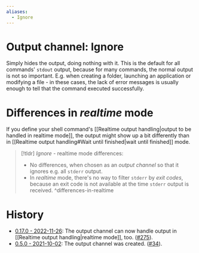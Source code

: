 ```yaml
---
aliases:
  - Ignore
---
```

# Output channel: Ignore
Simply hides the output, doing nothing with it. This is the default for all commands' `stdout` output, because for many commands, the normal output is not so important. E.g. when creating a folder, launching an application or modifying a file - in these cases, the lack of error messages is usually enough to tell that the command executed successfully.

# Differences in *realtime* mode  
  
If you define your shell command's [[Realtime output handling|output to be handled in realtime mode]], the output might show up a bit differently than in [[Realtime output handling#Wait until finished|wait until finished]] mode.  
  
> [!tldr] _Ignore_ - realtime mode differences:
> - No differences, when chosen as an *output channel* so that it ignores e.g. all `stderr` output.
> - In *realtime* mode, there's no way to filter `stderr` by *exit codes*, because an exit code is not available at the time `stderr` output is received.
> ^differences-in-realtime

# History
- [0.17.0 - 2022-11-26](https://github.com/Taitava/obsidian-shellcommands/blob/main/CHANGELOG.md#0170---2022-11-26): The output channel can now handle output in [[Realtime output handling|realtime mode]], too. ([#275](https://github.com/Taitava/obsidian-shellcommands/issues/275)).
- [0.5.0 - 2021-10-02](https://github.com/Taitava/obsidian-shellcommands/blob/main/CHANGELOG.md#050---2021-10-02): The output channel was created. ([#34](https://github.com/Taitava/obsidian-shellcommands/issues/34)).